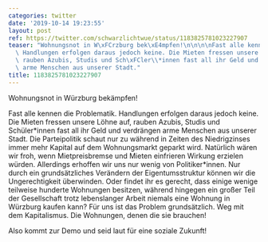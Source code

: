 ```yaml
---
categories: twitter
date: '2019-10-14 19:23:55'
layout: post
ref: https://twitter.com/schwarzlichtwue/status/1183825781023227907
teaser: "Wohnungsnot in W\xFCrzburg bek\xE4mpfen!\n\n\n\nFast alle kennen die Problematik.\
  \ Handlungen erfolgen daraus jedoch keine. Die Mieten fressen unsere L\xF6hne auf,\
  \ rauben Azubis, Studis und Sch\xFCler\\*innen fast all ihr Geld und verdr\xE4ngen\
  \ arme Menschen aus unserer Stadt."
title: 1183825781023227907
---
```

Wohnungsnot in Würzburg bekämpfen!



Fast alle kennen die Problematik. Handlungen erfolgen daraus jedoch keine. Die Mieten fressen unsere Löhne auf, rauben Azubis, Studis und Schüler\*innen fast all ihr Geld und verdrängen arme Menschen aus unserer Stadt.
Die Parteipolitik schaut nur zu während in Zeiten des Niedrigzinses immer mehr Kapital auf dem Wohnungsmarkt geparkt wird. Natürlich wären wir froh, wenn Mietpreisbremse und Mieten einfrieren Wirkung erzielen würden. Allerdings erhoffen wir uns nur wenig von Politiker\*innen.
Nur durch ein grundsätzliches Verändern der Eigentumsstruktur können wir die Ungerechtigkeit überwinden.
Oder findet ihr es gerecht, dass einige wenige teilweise hunderte Wohnungen besitzen, während hingegen ein großer Teil der Gesellschaft trotz lebenslanger Arbeit niemals eine Wohnung in Würzburg kaufen kann?
Für uns ist das Problem grundsätzlich. Weg mit dem Kapitalismus. Die Wohnungen, denen die sie brauchen! 



Also kommt zur Demo und seid laut für eine soziale Zukunft!



